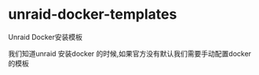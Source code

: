 # unraid-docker-templates
Unraid Docker安装模板

我们知道unraid 安装docker 的时候,如果官方没有默认我们需要手动配置docker的模板


[](https://github.com/A75G/docker-templates)

[](https://github.com/Drixn0/docker-templates)

[](https://github.com/MyFaith/unraid-templates)


[](https://github.com/linuxserver/templates/tree/main/unraid)


[](https://github.com/binhex/docker-templates/tree/master/binhex)


[](https://github.com/selfhosters/unRAID-CA-templates/tree/master/templates)



[](https://github.com/shuosiw/unraid)


[](https://github.com/xinjiawei/unraidtemplates)




[](https://github.com/Nuaalzy/docker-templates-unraid/tree/main/templates)



[](https://github.com/xushier/Unraid-Docker-Templates/tree/main/templates)